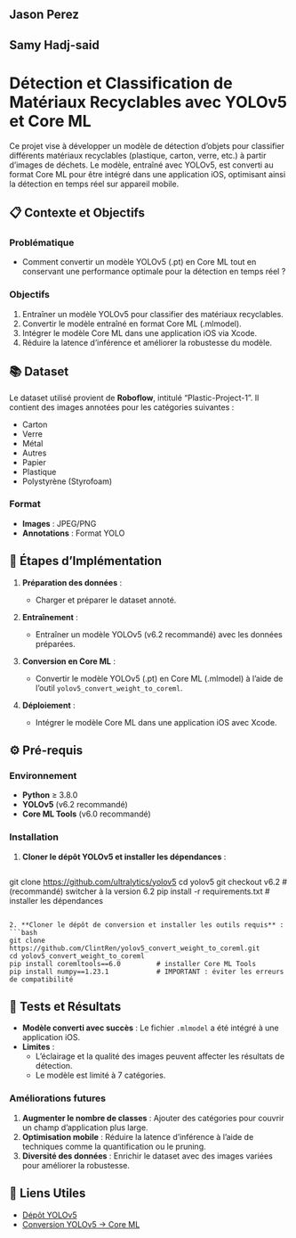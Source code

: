 ## Jason Perez
## Samy Hadj-said

# Détection et Classification de Matériaux Recyclables avec YOLOv5 et Core ML

Ce projet vise à développer un modèle de détection d’objets pour classifier différents matériaux recyclables (plastique, carton, verre, etc.) à partir d’images de déchets. Le modèle, entraîné avec YOLOv5, est converti au format Core ML pour être intégré dans une application iOS, optimisant ainsi la détection en temps réel sur appareil mobile.

## 📋 Contexte et Objectifs

### Problématique
- Comment convertir un modèle YOLOv5 (.pt) en Core ML tout en conservant une performance optimale pour la détection en temps réel ?

### Objectifs
1. Entraîner un modèle YOLOv5 pour classifier des matériaux recyclables.
2. Convertir le modèle entraîné en format Core ML (.mlmodel).
3. Intégrer le modèle Core ML dans une application iOS via Xcode.
4. Réduire la latence d’inférence et améliorer la robustesse du modèle.

## 📚 Dataset

Le dataset utilisé provient de **Roboflow**, intitulé “Plastic-Project-1”. Il contient des images annotées pour les catégories suivantes :

- Carton
- Verre
- Métal
- Autres
- Papier
- Plastique
- Polystyrène (Styrofoam)

### Format
- **Images** : JPEG/PNG
- **Annotations** : Format YOLO

## 🚀 Étapes d’Implémentation

1. **Préparation des données** :
   - Charger et préparer le dataset annoté.

2. **Entraînement** :
   - Entraîner un modèle YOLOv5 (v6.2 recommandé) avec les données préparées.

3. **Conversion en Core ML** :
   - Convertir le modèle YOLOv5 (.pt) en Core ML (.mlmodel) à l’aide de l’outil `yolov5_convert_weight_to_coreml`.

4. **Déploiement** :
   - Intégrer le modèle Core ML dans une application iOS avec Xcode.

## ⚙️ Pré-requis

### Environnement
- **Python** ≥ 3.8.0
- **YOLOv5** (v6.2 recommandé)
- **Core ML Tools** (v6.0 recommandé)

### Installation

1. **Cloner le dépôt YOLOv5 et installer les dépendances** :
   ```bash
git clone https://github.com/ultralytics/yolov5
cd yolov5
git checkout v6.2                    # (recommandé) switcher à la version 6.2
pip install -r requirements.txt      # installer les dépendances
   ```

2. **Cloner le dépôt de conversion et installer les outils requis** :
   ```bash
git clone https://github.com/ClintRen/yolov5_convert_weight_to_coreml.git
cd yolov5_convert_weight_to_coreml
pip install coremltools==6.0         # installer Core ML Tools
pip install numpy==1.23.1            # IMPORTANT : éviter les erreurs de compatibilité
   ```

## 🧪 Tests et Résultats

- **Modèle converti avec succès** : Le fichier `.mlmodel` a été intégré à une application iOS.
- **Limites** :
  - L’éclairage et la qualité des images peuvent affecter les résultats de détection.
  - Le modèle est limité à 7 catégories.

### Améliorations futures
1. **Augmenter le nombre de classes** : Ajouter des catégories pour couvrir un champ d’application plus large.
2. **Optimisation mobile** : Réduire la latence d’inférence à l’aide de techniques comme la quantification ou le pruning.
3. **Diversité des données** : Enrichir le dataset avec des images variées pour améliorer la robustesse.

## 📂 Liens Utiles

- [Dépôt YOLOv5](https://github.com/ultralytics/yolov5)
- [Conversion YOLOv5 → Core ML](https://github.com/ClintRen/yolov5_convert_weight_to_coreml)
